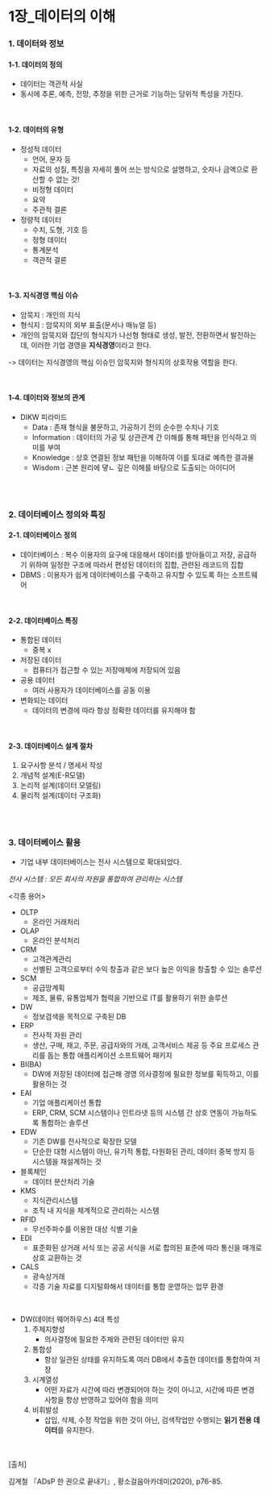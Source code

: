 # 1장_데이터의 이해

### 1. 데이터와 정보

#### 1-1. 데이터의 정의

- 데이터는 객관적 사실
- 동시에 추론, 예측, 전망, 추정을 위한 근거로 기능하는 당위적 특성을 가진다.

<br/>

#### 1-2. 데이터의 유형

- 정성적 데이터
  - 언어, 문자 등
  - 자료의 성질, 특징을 자세히 풀어 쓰는 방식으로 설명하고, 숫자나 금액으로 환산할 수 없는 것!
  - 비정형 데이터
  - 요약
  - 주관적 결론
- 정량적 데이터
  - 수치, 도형, 기호 등
  - 정형 데이터
  - 통계분석
  - 객관적 결론

<br/>

#### 1-3. 지식경영 핵심 이슈

- 암묵지 : 개인의 지식
- 형식지 : 암묵지의 외부 표출(문서나 매뉴얼 등)
- 개인의 암묵지와 집단의 형식지가 나선형 형태로 생성, 발전, 전환하면서 발전하는데, 이러한 기업 경영을 **지식경영**이라고 한다.

-> 데이터는 지식경영의 핵심 이슈인 암묵지와 형식지의 상호작용 역할을 한다.

<br/>

#### 1-4. 데이터와 정보의 관계

- DIKW 피라미드
  - Data : 존재 형식을 불문하고, 가공하기 전의 순수한 수치나 기호
  - Information : 데이터의 가공 및 상관관계 간 이해를 통해 패턴을 인식하고 의미를 부여
  - Knowledge : 상호 연결된 정보 패턴을 이해하여 이를 토대로 예측한 결과물
  - Wisdom : 근본 원리에 댛ㄴ 깊은 이해를 바탕으로 도출되는 아이디어

<br/>

<br/>

### 2. 데이터베이스 정의와 특징

#### 2-1. 데이터베이스 정의

- 데이터베이스 : 복수 이용자의 요구에 대응해서 데이터를 받아들이고 저장, 공급하기 위하여 일정한 구조에 따라서 편성된 데이터의 집합, 관련된 레코드의 집합
- DBMS : 이용자가 쉽게 데이터베이스를 구축하고 유지할 수 있도록 하는 소프트웨어

<br/>

#### 2-2. 데이터베이스 특징

- 통합된 데이터
  - 중복 x
- 저장된 데이터
  - 컴퓨터가 접근할 수 있는 저장매체에 저장되어 있음
- 공용 데이터
  - 여러 사용자가 데이터베이스를 공동 이용
- 변화되는 데이터
  - 데이터의 변경에 따라 항상 정확한 데이터를 유지해야 함

<br/>

#### 2-3. 데이터베이스 설계 절차

1. 요구사항 분석 / 명세서 작성
2. 개념적 설계(E-R모델)
3. 논리적 설계(데이터 모델링)
4. 물리적 설계(데이터 구조화)

<br/>

<br/>

### 3. 데이터베이스 활용

- 기업 내부 데이터베이스는 전사 시스템으로 확대되었다.

*전사 시스템 : 모든 회사의 자원을 통합하여 관리하는 시스템*

<각종 용어>

- OLTP 	
  - 온라인 거래처리
- OLAP
  - 온라인 분석처리
- CRM
  - 고객관계관리
  - 선별된 고객으로부터 수익 창출과 같은 보다 높은 이익을 창출할 수 있는 솔루션
- SCM
  - 공급망계획
  - 제조, 물류, 유통업체가 협력을 기반으로 IT를 활용하기 위한 솔루션
- DW
  - 정보검색을 목적으로 구축된 DB
- ERP
  - 전사적 자원 관리
  - 생산, 구매, 재고, 주문, 공급자와의 거래, 고객서비스 제공 등 주요 프로세스 관리를 돕는 통합 애플리케이션 소프트웨어 패키지
- BI(BA)
  - DW에 저장된 데이터에 접근해 경영 의사결정에 필요한 정보를 획득하고, 이를 활용하는 것
- EAI
  - 기업 애플리케이션 통합
  - ERP, CRM, SCM 시스템이나 인트라넷 등의 시스템 간 상호 연동이 가능하도록 통합하는 솔루션
- EDW
  - 기존 DW를 전사적으로 확장한 모델
  - 단순한 대형 시스템이 아닌, 유기적 통합, 다원화된 관리, 데이터 중복 방지 등 시스템을 재설계하는 것
- 블록체인
  - 데이터 분산처리 기술
- KMS
  - 지식관리시스템
  - 조직 내 지식을 체계적으로 관리하는 시스템
- RFID
  - 무선주파수를 이용한 대상 식별 기술
- EDI
  - 표준화된 상거래 서식 또는 공공 서식을 서로 합의된 표준에 따라 통신을 매개로 상호 교환하는 것
- CALS
  - 광속상거래
  - 각종 기술 자료를 디지털화해서 데이터를 통합 운영하는 업무 환경

<br/>

- DW(데이터 웨어하우스) 4대 특성
  1. 주제지향성
     - 의사결정에 필요한 주제와 관련된 데이터만 유지
  2. 통합성
     - 항상 일관된 상태를 유지하도록 여러 DB에서 추출한 데이터를 통합하여 저장
  3. 시계열성
     - 어떤 자료가 시간에 따라 변경되어야 하는 것이 아니고, 시간에 따른 변경 사항을 항상 반영하고 있어야 함을 의미
  4. 비휘발성
     - 삽입, 삭제, 수정 작업을 위한 것이 아닌, 검색작업만 수행되는 **읽기 전용 데이터**를 유지한다.

<br/>
<br/>
[출처]<br/>

김계철 『ADsP 한 권으로 끝내기』, 황소걸음아카데미(2020), p76-85.

